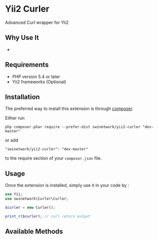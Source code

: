 Yii2 Curler
=======================
Advanced Curl wrapper for Yii2

Why Use It
-----------
*   

Requirements
-----------
*   PHP version 5.4 or later
*   Yii2 frameworks (Optional)



Installation
------------

The preferred way to install this extension is through [composer](http://getcomposer.org/download/).

Either run

```
php composer.phar require --prefer-dist swinetwork/yii2-curler "dev-master"
```

or add

```
"swinetwork/yii2-curler": "dev-master"
```

to the require section of your `composer.json` file.


Usage
-----

Once the extension is installed, simply use it in your code by  :

```php
use Yii;
use swinetwork\Curler\Curler;

$curler = new Curler();

print_r($curler); // curl return output

```

Available Methods
-----------------------
```php


```
